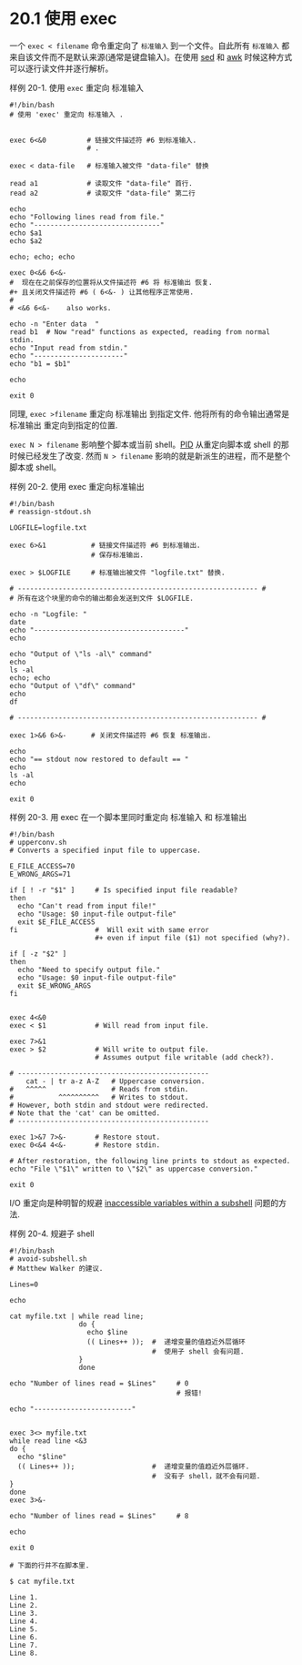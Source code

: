 # 20.1 使用 exec
一个 `exec < filename` 命令重定向了 `标准输入` 到一个文件。自此所有 `标准输入` 都来自该文件而不是默认来源(通常是键盘输入)。在使用 [sed](http://tldp.org/LDP/abs/html/sedawk.html#SEDREF) 和 [awk](http://tldp.org/LDP/abs/html/awk.html#AWKREF) 时候这种方式可以逐行读文件并逐行解析。

样例 20-1. 使用 `exec` 重定向 标准输入
```
#!/bin/bash
# 使用 'exec' 重定向 标准输入 .


exec 6<&0          # 链接文件描述符 #6 到标准输入.
                   # .

exec < data-file   # 标准输入被文件 "data-file" 替换

read a1            # 读取文件 "data-file" 首行.
read a2            # 读取文件 "data-file" 第二行

echo
echo "Following lines read from file."
echo "-------------------------------"
echo $a1
echo $a2

echo; echo; echo

exec 0<&6 6<&-
#  现在在之前保存的位置将从文件描述符 #6 将 标准输出 恢复.
#+ 且关闭文件描述符 #6 ( 6<&- ) 让其他程序正常使用.
#
# <&6 6<&-    also works.

echo -n "Enter data  "
read b1  # Now "read" functions as expected, reading from normal stdin.
echo "Input read from stdin."
echo "----------------------"
echo "b1 = $b1"

echo

exit 0
```

同理, `exec >filename` 重定向 标准输出 到指定文件. 他将所有的命令输出通常是 标准输出 重定向到指定的位置.

`exec N > filename` 影响整个脚本或当前 shell。[PID](http://tldp.org/LDP/abs/html/special-chars.html#PROCESSIDREF) 从重定向脚本或 shell 的那时候已经发生了改变. 然而 `N > filename` 影响的就是新派生的进程，而不是整个脚本或 shell。

样例 20-2. 使用 exec 重定向标准输出
```
#!/bin/bash
# reassign-stdout.sh

LOGFILE=logfile.txt

exec 6>&1           # 链接文件描述符 #6 到标准输出.
                    # 保存标准输出.

exec > $LOGFILE     # 标准输出被文件 "logfile.txt" 替换.

# ----------------------------------------------------------- #
# 所有在这个块里的命令的输出都会发送到文件 $LOGFILE.

echo -n "Logfile: "
date
echo "-------------------------------------"
echo

echo "Output of \"ls -al\" command"
echo
ls -al
echo; echo
echo "Output of \"df\" command"
echo
df

# ----------------------------------------------------------- #

exec 1>&6 6>&-      # 关闭文件描述符 #6 恢复 标准输出.

echo
echo "== stdout now restored to default == "
echo
ls -al
echo

exit 0
```

样例 20-3. 用 exec 在一个脚本里同时重定向 标准输入 和 标准输出
```
#!/bin/bash
# upperconv.sh
# Converts a specified input file to uppercase.

E_FILE_ACCESS=70
E_WRONG_ARGS=71

if [ ! -r "$1" ]     # Is specified input file readable?
then
  echo "Can't read from input file!"
  echo "Usage: $0 input-file output-file"
  exit $E_FILE_ACCESS
fi                   #  Will exit with same error
                     #+ even if input file ($1) not specified (why?).

if [ -z "$2" ]
then
  echo "Need to specify output file."
  echo "Usage: $0 input-file output-file"
  exit $E_WRONG_ARGS
fi


exec 4<&0
exec < $1            # Will read from input file.

exec 7>&1
exec > $2            # Will write to output file.
                     # Assumes output file writable (add check?).

# -----------------------------------------------
    cat - | tr a-z A-Z   # Uppercase conversion.
#   ^^^^^                # Reads from stdin.
#           ^^^^^^^^^^   # Writes to stdout.
# However, both stdin and stdout were redirected.
# Note that the 'cat' can be omitted.
# -----------------------------------------------

exec 1>&7 7>&-       # Restore stout.
exec 0<&4 4<&-       # Restore stdin.

# After restoration, the following line prints to stdout as expected.
echo "File \"$1\" written to \"$2\" as uppercase conversion."

exit 0
```

I/O 重定向是种明智的规避 [inaccessible variables within a subshell](http://tldp.org/LDP/abs/html/subshells.html#PARVIS) 问题的方法.

样例 20-4. 规避子 shell
```
#!/bin/bash
# avoid-subshell.sh
# Matthew Walker 的建议.

Lines=0

echo

cat myfile.txt | while read line;
                 do {
                   echo $line
                   (( Lines++ ));  #  递增变量的值趋近外层循环
                                   #  使用子 shell 会有问题.
                 }
                 done

echo "Number of lines read = $Lines"     # 0
                                         # 报错!

echo "------------------------"


exec 3<> myfile.txt
while read line <&3
do {
  echo "$line"
  (( Lines++ ));                   #  递增变量的值趋近外层循环.
                                   #  没有子 shell，就不会有问题.
}
done
exec 3>&-

echo "Number of lines read = $Lines"     # 8

echo

exit 0

# 下面的行并不在脚本里.

$ cat myfile.txt

Line 1.
Line 2.
Line 3.
Line 4.
Line 5.
Line 6.
Line 7.
Line 8.
```

